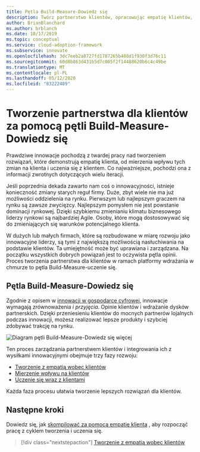 ```yaml
---
title: Pętla Build-Measure-Dowiedz się
description: Twórz partnerstwo klientów, opracowując empatię klientów, mierząc wpływ klientów i uczenie się z klientami.
author: BrianBlanchard
ms.author: brblanch
ms.date: 10/17/2019
ms.topic: conceptual
ms.service: cloud-adoption-framework
ms.subservice: innovate
ms.openlocfilehash: 3dc7eeb2a8727fd1787265b408d1f930f3d76c11
ms.sourcegitcommit: 60d8b863d431b5d7c005f2f14488620b6c4c49be
ms.translationtype: MT
ms.contentlocale: pl-PL
ms.lasthandoff: 05/12/2020
ms.locfileid: "83222489"
---
```

# <a name="create-customer-partnerships-through-the-build-measure-learn-feedback-loop"></a>Tworzenie partnerstwa dla klientów za pomocą pętli Build-Measure-Dowiedz się

Prawdziwe innowacje pochodzą z twardej pracy nad tworzeniem rozwiązań, które demonstrują empatię klienta, od mierzenia wpływu tych zmian na klienta i uczenia się z klientem. Co najważniejsze, pochodzi ona z informacji zwrotnych dotyczących wielu iteracji.

Jeśli poprzednia dekada zawarto nam coś o innowacyjności, istnieje konieczność zmiany starych reguł firmy. Duże, zbyt wiele nie ma już możliwości oddzielenia na rynku. Pierwszym lub najlepszym graczem na rynku są zawsze zwycięzcy. Najlepszym pomysłem nie jest powstanie dominacji rynkowej. Dzięki szybkiemu zmienianiu klimatu biznesowego liderzy rynkowi są najbardziej Agile. Osoby, które mogą dostosowywać się do zmieniających się warunków potencjalnego klienta.

W dużych lub małych firmach, które są rozbudowane w miarę rozwoju jako innowacyjne liderzy, są tymi z największą możliwością nasłuchiwania na podstawie klientów. Ta umiejętność może być uprawiana i zarządzana. Na początku wszystkich dobrych powiązań jest to oczywista pętla opinii. Proces tworzenia partnerstwa dla klientów w ramach platformy wdrażania w chmurze to pętla Build-Measure-uczenie się.

## <a name="the-build-measure-learn-feedback-loop"></a>Pętla Build-Measure-Dowiedz się

Zgodnie z opisem w [innowacji w gospodarce cyfrowej](./index.md), innowacje wymagają zrównoważenia _i_ _przyjęcia_. Opinie klientów i wdrażanie dysków partnerskich. Dzięki przeniesieniu klientów do mocnych partnerów lojalnych podczas innowacji, możesz realizować lepsze produkty i szybciej zdobywać trakcję na rynku.

![Diagram pętli Build-Measure-Dowiedz się więcej](../../_images/innovate/bml-feedback-loop.png)

Ten proces zarządzania partnerstwem klientów i integrowania ich z wysiłkami innowacyjnymi obejmuje trzy fazy rozwoju:

- [Tworzenie z empatią wobec klientów](./build.md)
- [Mierzenie wpływu na klientów](./measure.md)
- [Uczenie się wraz z klientami](./learn.md)

Każda faza procesu ułatwia tworzenie lepszych rozwiązań dla klientów.

## <a name="next-steps"></a>Następne kroki

Dowiedz się, jak [skompilować za pomocą empatię klienta](./build.md) , aby rozpocząć pracę z cyklem tworzenia i uczenia się.

> [!div class="nextstepaction"]
> [Tworzenie z empatią wobec klientów](./build.md)
